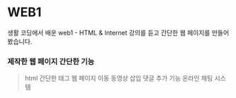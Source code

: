 # WEB1
생활 코딩에서 배운 web1 - HTML & Internet 강의를 듣고 간단한 웹 페이지를 만들어 봤습니다.

### 제작한 웹 페이지 간단한 기능
> html 간단한 태그
> 웹 페이지 이동
> 동영상 삽입
> 댓글 추가 기능
> 온라인 채팅 시스템
